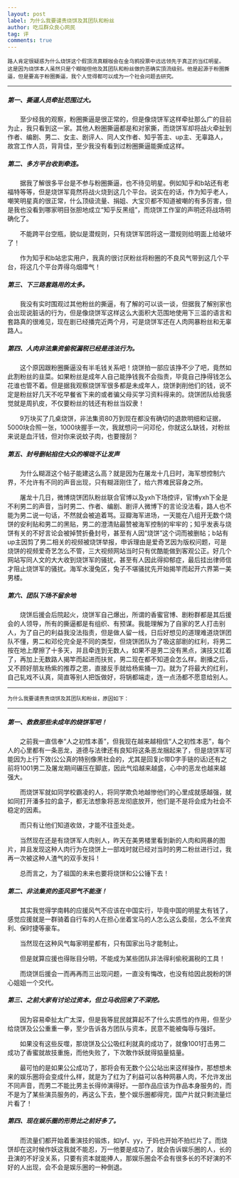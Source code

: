 ```yaml
---
layout: post
label: 为什么我要谴责烧饼及其团队和粉丝
author: 吃瓜群众良心网民
tag: 评
comments: true
---
```


    路人肯定很疑惑为什么烧饼这个假頂流真糊咖会在金乌鸦投票中远远领先于真正的当红明星。
    这是因为烧饼本人虽然只是个糊咖但他及其团队和粉丝做的恶确实頂流级别。他是起源于粉圈撕逼，但是要高于粉圈撕逼，我个人觉得都可以成为一个社会问题去研究。

---

##### 第一、撕逼人员牵扯范围过大。

　　至少经我的观察，粉圈撕逼是很正常的，但是像烧饼军这样牵扯那么广的目前为止，我只看到这一家。其他人粉圈撕逼都是和对家撕，而烧饼军却将战火牵扯到作者、编剧、男二、女主、剧评人、同人文作者、知乎答主、up主、无辜路人，故宫工作人员，背背佳，至少我没有看到过粉圈撕逼能撕成这样。

##### 第二、多方平台收到牵连。

　　据我了解很多平台是不参与粉圈撕逼，也不待见明星。例如知乎和b站还有老福特等等，但是烧饼军竟然将战火烧到这几个平台。说实在的话，作为知乎老人，嘲笑明星真的很正常，什么顶级流量、捐姐、大宝贝都不知道被嘲的有多厉害，但是我也没看到哪家明目张胆地成立“知乎反黑组”，而烧饼工作室的声明还将战场明确化了。

　　不能跨平台空瓶，貌似是潜规则，只有烧饼军团将这一潜规则给明面上给破坏了！

　　作为知乎和b站忠实用户，我真的很讨厌粉丝将粉圈的不良风气带到这几个平台，将这几个平台弄得乌烟瘴气！

##### 第三、下三路套路用的太多。

　　我没有实时围观过其他粉丝的撕逼，有了解的可以谈一谈，但据我了解别家也会出现说脏话的行为，但是像烧饼军这样这么大面积大范围地使用下三滥的语言和套路真的很难见，现在剧已经播完近两个月，可是烧饼军还在人肉网暴粉丝和无辜路人。

##### 第四、人肉非法集资偷税漏税已经是违法行为。

　　这个原因跟粉圈撕逼没有半毛钱关系吧！烧饼拍一部应该挣不少了吧，竟然如此割粉丝的韭菜。如果粉丝是成年人自己能挣钱我不会指责，毕竟自己挣得钱怎么花谁也管不着。但是据我观察烧饼军很多都是未成年人，烧饼剥削他们的钱，说不定是粉丝好几天不吃早餐省下来的或者骗父母买学习资料得来的。烧饼团队给我感觉就是周扒皮，不仅要粉丝的钱还有粉丝当奴隶！

　　9万块买了几桌烧饼，非法集资80万到现在都没有确切的退款明细和证据，5000块合照一张，1000块握手一次，我就想问一问邓伦，你就这么缺钱，对粉丝来说是血汗钱，但对你来说蚊子肉，也要搜刮？

##### 第五、封号删帖掐住大众的喉咙不让发声

　　为什么糊涯这个帖子能建这么高？就是因为在屠龙十几日时，海军想控制六界，不允许有不同的声音出现，只有糊涯刚住了，给六界难民容身之所。

　　屠龙十几日，微博烧饼团队粉丝联合官博以及yxh下场控评，官博yxh下全是不利男二的声音，当时男二、作者、编剧、剧评人微博下的言论没法看，路人也不能为男二说一句话，不然就会被追着骂。豆瓣海军进场，一天能在八组开无数个烧饼的安利贴和男二的黑贴，男二的澄清贴最赞被海军控制的牢牢的；知乎发表与烧饼有关的不好言论会被掉赞折叠封号，甚至有人因“烧饼”这个词而被删帖；b站有up主因剪了男二相关的视频被烧饼举报，申诉理由是爱奇艺因为版权问题，可是烧饼的视频爱奇艺怎么不管，三大视频网站当时只有优酷能做到客观公正。好几个网站写同人文的大大收到烧饼军的骚扰，甚至有人因此得抑郁症，最后挂出律师信才阻止烧饼军的骚扰。海军水漫兔区，兔子不堪骚扰先开始揭竿而起开六界第一美男楼。

##### 第六、团队下场不留余地

　　烧饼后援会后院起火，烧饼军自己爆出，所谓的香蜜官博、剧粉群都是其后援会的人领导，所有的撕逼都是有组织、有预谋。我能理解为了自家的艺人打击别人，为了自己的利益我没法指责，但是做人留一线，日后好想见的道理难道烧饼团队不懂，男二和邓伦完全是不同的类型，但烧饼团队为了吸这部剧的红利，将男二按在地上摩擦了十多天，并且牵连到无数人，如果不是男二没有黑点，演技又扛着了，再加上无数路人揭竿而起进而扶贫，男二现在都不知道会怎么样。剧播之后，又不顾好朋友杨紫的推荐之恩，直接反手就给杨紫捅一刀。就为了将最大的红利，自己轧戏不认真，简直等别人把饭做好，将锅都端走，连一点汤都不愿意给别人。

---

    为什么我要谴责责烧饼及其团队和粉丝，原因如下：

---

##### 第一、救救那些未成年的烧饼军吧！

　　之前我一直信奉“人之初性本善”，但我现在越来越相信“人之初性本恶”，每个人的心里都有一条恶龙，道德与法律还有良知将这条恶龙捆起来了，但是烧饼军可能因为上行下效(公公真的特别像黑社会的，尤其是回复jc带D字手链的话)还有之前将1001男二及屠龙期间碾压在脚底，因此气焰越来越盛，心中的恶龙也越来越强大。

　　而烧饼军就如同学校霸凌的人，将同学欺负地越惨他们的心里成就感越强，就如同打开潘多拉的盒子，都无法想象将恶龙彻底放开，他们是不是将会成为社会不稳定的因素。

　　而只有让他们知道收敛，才能不往歪处走。

　　当然现在还是有烧饼军人肉别人，昨天在美男楼里看到新的人肉和网暴的图片，并且发现这种人肉行为在烧饼上一部戏时就已经对当时的男二粉丝进行过，我再一次被这种人渣气的双手发抖！

　　总而言之，为了祖国的未来也要将烧饼和公公锤下去！

##### 第二、非法集资的歪风邪气不能涨！

　　其实我觉得学南韩的应援风气不应该在中国实行，毕竟中国的明星太有钱了，感觉应援就是一群骑着自行车的人在担心坐着宝马的人怎么这么委屈，怎么不坐宾利、保时捷等豪车。

　　当然现在这种风气每家明星都有，只有国家出马才能制止。

　　但是就算应援也得账目分明，不能成为某些团队非法得利偷税漏税的工具！

　　而烧饼后援会一而再再而三出现问题，一直没有悔改，也没有给因此脱粉的饼心姐姐一个交代。

##### 第三、之前大家有讨论过资本，但立马收回来了不深挖。

　　因为容易牵扯太广太深，但是我等屁民就算起不了什么实质性的作用，但至少给烧饼及公公重重一拳，至少告诉各方团队与资本，民意不能被侮辱与强奸。

　　如果没有这些反噬，那烧饼及公公吸红利就真的成功了，就像1001打击男二成功了香蜜就故技重施，而他失败了，下次敢作妖就得掂量掂量。

　　最可怕的是如果公公成功了，那将会有无数个公公站出来这样操作，那想想未来的娱乐圈将会变成什么样，就是为了红为了利益可以各种网暴人肉，不允许发出不同声音，而男二不能比男主长得帅演得好。一部作品应该为作品本身服务的，而不是为了某些演员服务的，再这么下去，整个娱乐圈都得完，国产片就只剩流量烂片看了！

##### 第四、现在娱乐圈的形势比之前好多了。

　　而流量们都开始着重演技的锻炼，如lyf、yy，于妈也开始不拍烂片了。而烧饼却在这时候作妖这我就不能忍，万一他要是成功了，就会告诉娱乐圈的人，长的丑演的不好没关系，只要有资本就能捧人，那娱乐圈会不会有很多长的不好演的不好的人出现，会不会是娱乐圈的一种倒退。
　　
